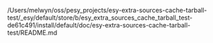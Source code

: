 /Users/melwyn/oss/pesy_projects/esy-extra-sources-cache-tarball-test/_esy/default/store/b/esy_extra_sources_cache_tarball_test-de61c491/install/default/doc/esy-extra-sources-cache-tarball-test/README.md